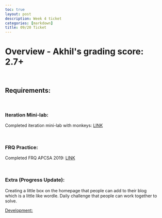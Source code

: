 ```yaml
---
toc: true
layout: post
description: Week 4 ticket
categories: [markdown]
title: 09/20 Ticket
---
```


# Overview - Akhil's grading score: 2.7+

<br>

## Requirements:

<br>

### Iteration Mini-lab:
Completed iteration mini-lab with monkeys: [LINK](https://tristancopley.github.io/dnhs-blog/jupyter/2022/09/16/monkey.html)

<br>

### FRQ Practice:
Completed FRQ APCSA 2019: [LINK](https://tristancopley.github.io/dnhs-blog/jupyter/2022/09/17/csafrq1.html)

<br>

### Extra (Progress Update):
Creating a little box on the homepage that people can add to their blog which is a little like wordle. Daily challenge that people can work together to solve.

[Development:](file:///Users/tristancopley/vscode/codewords/index.html)